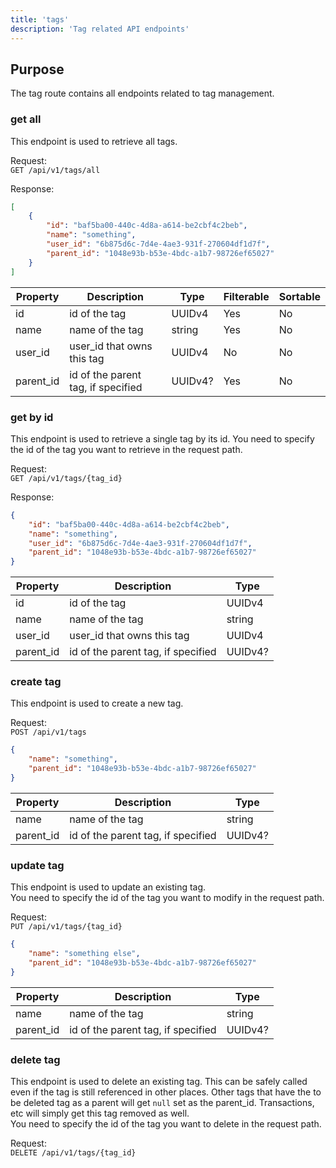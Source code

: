 ```yaml
---
title: 'tags'
description: 'Tag related API endpoints'
---
```


## Purpose

The tag route contains all endpoints related to tag management.


### get all

This endpoint is used to retrieve all tags. 

Request:  
`GET /api/v1/tags/all`

Response:
```json
[
	{
		"id": "baf5ba00-440c-4d8a-a614-be2cbf4c2beb",
		"name": "something",
		"user_id": "6b875d6c-7d4e-4ae3-931f-270604df1d7f",
		"parent_id": "1048e93b-b53e-4bdc-a1b7-98726ef65027"
	}
]
```

| Property 	| Description 												| Type 			| Filterable 	| Sortable 		|
| --------- | ----------------------------------- | --------- | ----------- | ----------- |
| id 				| id of the tag 											| UUIDv4		| Yes					| No					|
| name 			| name of the tag 										| string		| Yes					| No					|
| user_id 	| user_id that owns this tag 					|	UUIDv4		| No					| No					|
| parent_id | id of the parent tag, if specified	|	UUIDv4?		| Yes					| No					|


### get by id

This endpoint is used to retrieve a single tag by its id. 
You need to specify the id of the tag you want to retrieve in the request path. 

Request:  
`GET /api/v1/tags/{tag_id}`

Response:
```json
{
	"id": "baf5ba00-440c-4d8a-a614-be2cbf4c2beb",
	"name": "something",
	"user_id": "6b875d6c-7d4e-4ae3-931f-270604df1d7f",
	"parent_id": "1048e93b-b53e-4bdc-a1b7-98726ef65027"
}
```

| Property 	| Description 												| Type 			|
| --------- | ----------------------------------- | --------- |
| id 				| id of the tag 											| UUIDv4		|
| name 			| name of the tag 										| string		|
| user_id 	| user_id that owns this tag 					|	UUIDv4		|
| parent_id | id of the parent tag, if specified	|	UUIDv4?		|


### create tag

This endpoint is used to create a new tag.

Request:  
`POST /api/v1/tags`
```json
{
	"name": "something",
	"parent_id": "1048e93b-b53e-4bdc-a1b7-98726ef65027"
}
```

| Property 	| Description 												| Type 			|
| --------- | ----------------------------------- | --------- |
| name 			| name of the tag 										| string		|
| parent_id | id of the parent tag, if specified	|	UUIDv4?		|


### update tag

This endpoint is used to update an existing tag.  
You need to specify the id of the tag you want to modify in the request path. 

Request:  
`PUT /api/v1/tags/{tag_id}`
```json
{
	"name": "something else",
	"parent_id": "1048e93b-b53e-4bdc-a1b7-98726ef65027"
}
```

| Property 	| Description 												| Type 			|
| --------- | ----------------------------------- | --------- |
| name 			| name of the tag 										| string		|
| parent_id | id of the parent tag, if specified	|	UUIDv4?		|


### delete tag

This endpoint is used to delete an existing tag. This can be safely called even if the tag is still referenced in other places. Other tags that have the to be deleted tag as a parent will get `null` set as the parent_id. Transactions, etc will simply get this tag removed as well.  
You need to specify the id of the tag you want to delete in the request path. 

Request:  
`DELETE /api/v1/tags/{tag_id}`